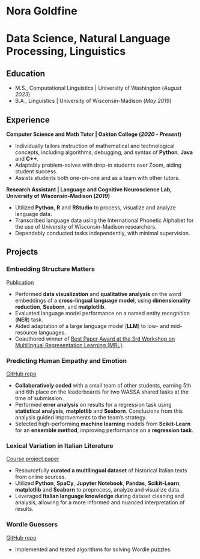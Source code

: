 # Nora Goldfine

# Data Science, Natural Language Processing, Linguistics

## Education
- M.S., Computational Linguistics | University of Washington (_August 2023_)
- B.A., Linguistics | University of Wisconsin-Madison (_May 2019_)

## Experience

**Computer Science and Math Tutor | Oakton College (_2020 - Present_)**
- Individually tailors instruction of mathematical and technological concepts, including algorithms, debugging, and syntax of **Python**, **Java** and **C++**.
- Adaptably problem-solves with drop-in students over Zoom, aiding student success.
- Assists students both one-on-one and as a team with other tutors.

**Research Assistant | Language and Cognitive Neuroscience Lab, University of Wisconsin-Madison (_2019_)**
- Utilized **Python**, **R** and **RStudio** to process, visualize and analyze language data.
- Transcribed language data using the International Phonetic Alphabet for the use of University of Wisconsin-Madison researchers.
- Dependably conducted tasks independently, with minimal supervision.

## Projects

### Embedding Structure Matters
[Publication](https://aclanthology.org/2023.mrl-1.20.pdf)

- Performed **data visualization** and **qualitative analysis** on the word embeddings of a **cross-lingual language model**, using **dimensionality reduction**, **Seaborn**, and **matplotlib**.
- Evaluated language model performance on a named entity recognition (**NER**) task.
- Aided adaptation of a large language model (**LLM**) to low- and mid-resource languages.
- Coauthored winner of [Best Paper Award at the 3rd Workshop on Multilingual Representation Learning (MRL)](https://sigtyp.github.io/ws2023-mrl.html).

### Predicting Human Empathy and Emotion
[GitHub repo](https://github.com/manisha-Singh-UW/LING573_HUE-Human-Understanding-and-Empathy)
- **Collaboratively coded** with a small team of other students, earning 5th and 6th place on the leaderboards for two WASSA shared tasks at the time of submission.
- Performed **error analysis** on results for a regression task using **statistical analysis**, **matplotlib** and **Seaborn**. Conclusions from this analysis guided improvements to the team’s strategy.
- Selected high-performing **machine learning** models from **Scikit-Learn** for an **ensemble method**, improving performance on a **regression task**.

### Lexical Variation in Italian Literature

[Course project paper](https://github.com/ngoldfine/portfolio/files/14779736/ling575_final_project.pdf)

- Resourcefully **curated a multilingual dataset** of historical Italian texts from online sources.
- Utilized **Python**, **SpaCy**, **Jupyter Notebook**, **Pandas**, **Scikit-Learn**, **matplotlib** and **Seaborn** to preprocess, analyze and visualize data.
- Leveraged **Italian language knowledge** during dataset cleaning and analysis, allowing for a more informed and nuanced interpretation of results.

### Wordle Guessers

[GitHub repo](https://github.com/ngoldfine/wordle-guessers)

- Implemented and tested algorithms for solving Wordle puzzles.

